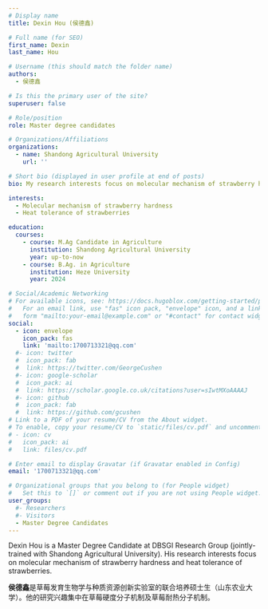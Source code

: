 ```yaml
---
# Display name
title: Dexin Hou (侯德鑫)

# Full name (for SEO)
first_name: Dexin
last_name: Hou

# Username (this should match the folder name)
authors:
  - 侯德鑫

# Is this the primary user of the site?
superuser: false

# Role/position
role: Master degree candidates

# Organizations/Affiliations
organizations:
  - name: Shandong Agricultural University
    url: ''

# Short bio (displayed in user profile at end of posts)
bio: My research interests focus on molecular mechanism of strawberry hardness and heat tolerance of strawberries.

interests:
  - Molecular mechanism of strawberry hardness
  - Heat tolerance of strawberries

education:
  courses:
    - course: M.Ag Candidate in Agriculture
      institution: Shandong Agricultural University
      year: up-to-now
    - course: B.Ag. in Agriculture
      institution: Heze University
      year: 2024

# Social/Academic Networking
# For available icons, see: https://docs.hugoblox.com/getting-started/page-builder/#icons
#   For an email link, use "fas" icon pack, "envelope" icon, and a link in the
#   form "mailto:your-email@example.com" or "#contact" for contact widget.
social:
  - icon: envelope
    icon_pack: fas
    link: 'mailto:1700713321@qq.com'
  #- icon: twitter
  #  icon_pack: fab
  #  link: https://twitter.com/GeorgeCushen
  #- icon: google-scholar
  #  icon_pack: ai
  #  link: https://scholar.google.co.uk/citations?user=sIwtMXoAAAAJ
  #- icon: github
  #  icon_pack: fab
  #  link: https://github.com/gcushen
# Link to a PDF of your resume/CV from the About widget.
# To enable, copy your resume/CV to `static/files/cv.pdf` and uncomment the lines below.
# - icon: cv
#   icon_pack: ai
#   link: files/cv.pdf

# Enter email to display Gravatar (if Gravatar enabled in Config)
email: '1700713321@qq.com'

# Organizational groups that you belong to (for People widget)
#   Set this to `[]` or comment out if you are not using People widget.
user_groups:
  #- Researchers
  #- Visitors
  - Master Degree Candidates
---
```


Dexin Hou is a Master Degree Candidate at DBSGI Research Group (jointly-trained with Shandong Agricultural University). His research interests focus on molecular mechanism of strawberry hardness and heat tolerance of strawberries.

**侯德鑫**是草莓发育生物学与种质资源创新实验室的联合培养硕士生（山东农业大学）。他的研究兴趣集中在草莓硬度分子机制及草莓耐热分子机制。